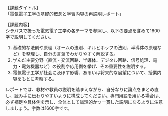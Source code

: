 【課題タイトル】  
「電気電子工学の基礎的概念と学習内容の再説明レポート」

【課題内容】  
シラバスで扱った電気電子工学の各テーマを参照し、以下の要点を含めて1600字で説明してください。  
1) 基礎的な法則や原理（オームの法則、キルヒホッフの法則、半導体の原理など）を整理し、自分の言葉でわかりやすく解説する。  
2) 学んだ主要分野（直流・交流回路、半導体、デジタル回路、信号処理、電力・電気機器など）の役割や応用例を挙げ、その重要性を説明する。  
3) 電気電子工学が社会に及ぼす影響、あるいは将来的な展望について、授業内容をもとに考察する。  

レポートでは、教材や教員の説明を踏まえながら、自分なりに論点をまとめ直し、読み手に伝わりやすいように構成してください。専門用語を用いる場合は、必ず補足や具体例を示し、全体として論理的かつ一貫した説明になるように注意しましょう。字数は1600字です。